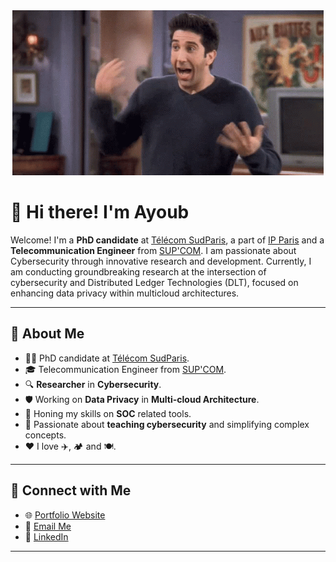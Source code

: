<div align="center">
  <img src="rossgeller.gif" alt="Demo GIF">
</div>

# 👋 Hi there! I'm Ayoub

Welcome! I'm a **PhD candidate** at [Télécom SudParis](https://www.telecom-sudparis.eu/), a part of [IP Paris](https://www.ip-paris.fr/) and a **Telecommunication Engineer** from [SUP'COM](https://www.supcom.tn/). I am passionate about Cybersecurity through innovative research and development. Currently, I am conducting groundbreaking research at the intersection of cybersecurity and Distributed Ledger Technologies (DLT), focused on enhancing data privacy within multicloud architectures.

---

## 👀 About Me  

- 👨‍🎓 PhD candidate at [Télécom SudParis](https://www.telecom-sudparis.eu/).
- 🎓 Telecommunication Engineer from [SUP'COM](https://www.supcom.tn/).
- 🔍 **Researcher** in **Cybersecurity**.  
- 🛡️ Working on **Data Privacy** in **Multi-cloud Architecture**. 
- 🧪 Honing my skills on **SOC** related tools.
- 🤗 Passionate about **teaching cybersecurity** and simplifying complex concepts. 
- ❤️ I love ✈️, 🏕️ and 🍽️.

---


## 💬 Connect with Me  

- 🌐 [Portfolio Website](#)
- 📧 [Email Me](mailto:ayoub.ben_hassen@telecom-sudparis.eu)  
- 💼 [LinkedIn](https://www.linkedin.com/in/ben-hassen-ayoub-5031951ab/)  

---

